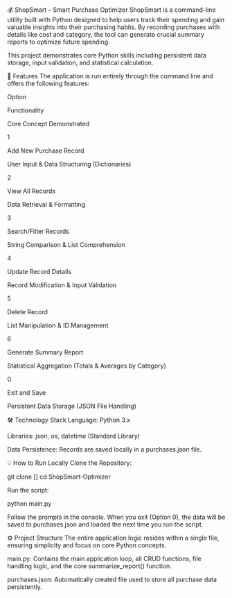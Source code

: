 💰 ShopSmart – Smart Purchase Optimizer
ShopSmart is a command-line utility built with Python designed to help users track their spending and gain valuable insights into their purchasing habits. By recording purchases with details like cost and category, the tool can generate crucial summary reports to optimize future spending.

This project demonstrates core Python skills including persistent data storage, input validation, and statistical calculation.

🚀 Features
The application is run entirely through the command line and offers the following features:

Option

Functionality

Core Concept Demonstrated

1

Add New Purchase Record

User Input & Data Structuring (Dictionaries)

2

View All Records

Data Retrieval & Formatting

3

Search/Filter Records

String Comparison & List Comprehension

4

Update Record Details

Record Modification & Input Validation

5

Delete Record

List Manipulation & ID Management

6

Generate Summary Report

Statistical Aggregation (Totals & Averages by Category)

0

Exit and Save

Persistent Data Storage (JSON File Handling)

🛠️ Technology Stack
Language: Python 3.x

Libraries: json, os, datetime (Standard Library)

Data Persistence: Records are saved locally in a purchases.json file.

💡 How to Run Locally
Clone the Repository:

git clone []
cd ShopSmart-Optimizer

Run the script:

python main.py

Follow the prompts in the console. When you exit (Option 0), the data will be saved to purchases.json and loaded the next time you run the script.

⚙️ Project Structure
The entire application logic resides within a single file, ensuring simplicity and focus on core Python concepts.

main.py: Contains the main application loop, all CRUD functions, file handling logic, and the core summarize_report() function.

purchases.json: Automatically created file used to store all purchase data persistently.
